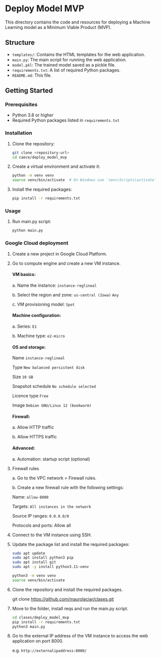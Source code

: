 # Deploy Model MVP

This directory contains the code and resources for deploying a Machine Learning model as a Minimum Viable Product (MVP).

## Structure

- `templates/`: Contains the HTML templates for the web application.
- `main.py`: The main script for running the web application.
- `model.pkl`: The trained model saved as a pickle file.
- `requirements.txt`: A list of required Python packages.
- `README.md`: This file.

## Getting Started

### Prerequisites

- Python 3.8 or higher
- Required Python packages listed in `requirements.txt`

### Installation

1. Clone the repository:
    ```sh
    git clone <repository-url>
    cd caece/deploy_model_mvp
    ```

2. Create a virtual environment and activate it:
    ```sh
    python -m venv venv
    source venv/bin/activate  # On Windows use `venv\Scripts\activate`
    ```

3. Install the required packages:
    ```sh
    pip install -r requirements.txt
    ```

### Usage

1. Run main.py script:
    ```sh
    python main.py
    ```

### Google Cloud deployment

1. Create a new project in Google Cloud Platform.

2. Go to compute engine and create a new VM instance.

   #### VM basics:

   a. Name the instance: `instance-reglineal`

   b. Select the region and zone: `us-central (Iowa)` `Any`
   
   c. VM provisioning model: `Spot`

   #### Machine configuration:

   a. Series: `E1`

   b. Machine type: `e2-micro`

   #### OS and storage:

   Name `instance-reglineal`

   Type `New balanced persistent disk`
   
   Size `10 GB`
   
   Snapshot schedule `No schedule selected`
   
   Licence type `Free`
   
   Image `Debian GNU/Linux 12 (bookworm)`

   #### Firewall:

   a. Allow HTTP traffic

   b. Allow HTTPS traffic

   #### Advanced:

   a. Automation: startup script (optional)

3. Firewall rules

   a. Go to the VPC network > Firewall rules.

   b. Create a new firewall rule with the following settings:
   
   Name: `allow-8000`
   
   Targets: `All instances in the network`
   
   Source IP ranges: `0.0.0.0/0`

   Protocols and ports: Allow all

4. Connect to the VM instance using SSH.

5. Update the package list and install the required packages:
    ```sh
    sudo apt update
    sudo apt install python3 pip
    sudo apt install git
    sudo apt -y install python3.11-venv
    ```

    ```sh
    python3 -m venv venv
    source venv/bin/activate
    ```

6. Clone the repository and install the required packages.

   git clone https://github.com/maurolaciar/clases.git


7. Move to the folder, install reqs and run the main.py script.
   ```sh
   cd clases/deploy_model_mvp
   pip install -r requirements.txt
   python3 main.py
   ```

8. Go to the external IP address of the VM instance to access the web application on port 8000.

   e.g. `http://externalipaddress:8000/`
